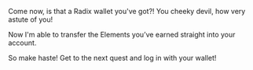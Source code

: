 Come now, is that a Radix wallet you've got?! You cheeky devil, how very astute of you!

Now I'm able to transfer the Elements you’ve earned straight into your account.

So make haste! Get to the next quest and log in with your wallet!

